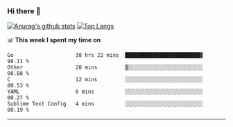 ### Hi there 👋

<!--
**Yiwen-Chan/Yiwen-Chan** is a ✨ _special_ ✨ repository because its `README.md` (this file) appears on your GitHub profile.

Here are some ideas to get you started:

- 🔭 I’m currently working on ...
- 🌱 I’m currently learning ...
- 👯 I’m looking to collaborate on ...
- 🤔 I’m looking for help with ...
- 💬 Ask me about ...
- 📫 How to reach me: ...
- 😄 Pronouns: ...
- ⚡ Fun fact: ...
-->
[![Anurag's github stats](https://github-readme-stats.vercel.app/api?username=Yiwen-Chan)](https://github.com/anuraghazra/github-readme-stats)
[![Top Langs](https://github-readme-stats.vercel.app/api/top-langs/?username=Yiwen-Chan)](https://github.com/anuraghazra/github-readme-stats)

📊 **This week I spent my time on**
<!--START_SECTION:waka-->
```text
Go                    38 hrs 22 mins  ████████████████████████▓   98.11 % 
Other                 20 mins         ▒░░░░░░░░░░░░░░░░░░░░░░░░   00.88 % 
C                     12 mins         ░░░░░░░░░░░░░░░░░░░░░░░░░   00.53 % 
YAML                  6 mins          ░░░░░░░░░░░░░░░░░░░░░░░░░   00.27 % 
Sublime Text Config   4 mins          ░░░░░░░░░░░░░░░░░░░░░░░░░   00.19 % 
```
<!--END_SECTION:waka-->

***

